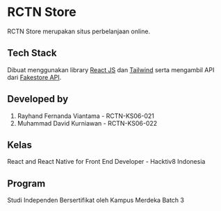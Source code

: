 # RCTN Store

RCTN Store merupakan situs perbelanjaan online.

## Tech Stack

Dibuat menggunakan library [React JS](https://reactjs.org/) dan [Tailwind](https://tailwindcss.com/docs/guides/create-react-app) serta mengambil API dari [Fakestore API](https://fakestoreapi.com/).

## Developed by

1. Rayhand Fernanda Viantama - RCTN-KS06-021
2. Muhammad David Kurniawan - RCTN-KS06-022

## Kelas

React and React Native for Front End Developer - Hacktiv8 Indonesia

## Program

Studi Independen Bersertifikat oleh Kampus Merdeka Batch 3

